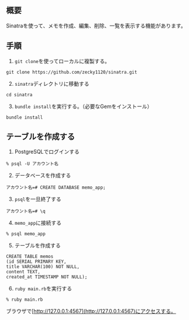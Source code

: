 ## 概要
Sinatraを使って、メモを作成、編集、削除、一覧を表示する機能があります。

## 手順
1. `git clone`を使ってローカルに複製する。
```
git clone https://github.com/zecky1120/sinatra.git
```
2. `sinatra`ディレクトリに移動する
```
cd sinatra
```
3. `bundle install`を実行する。（必要なGemをインストール）
```
bundle install
```

## テーブルを作成する

1. PostgreSQLでログインする
```
% psql -U アカウント名
```
2. データベースを作成する
```
アカウント名=# CREATE DATABASE memo_app;
```
3. `psql`を一旦終了する
```
アカウント名=# \q
```
4. `memo_app`に接続する
```
% psql memo_app
```
5. テーブルを作成する
```
CREATE TABLE memos
(id SERIAL PRIMARY KEY,
title VARCHAR(100) NOT NULL,
content TEXT,
created_at TIMESTAMP NOT NULL);
```
6. `ruby main.rb`を実行する
```
% ruby main.rb
```
ブラウザで[http://127.0.0.1:4567](http://127.0.0.1:4567)にアクセスする。
